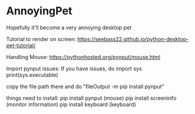 # AnnoyingPet
Hopefully it'll become a very annoying desktop pet

Tutorial to render on screen: https://seebass22.github.io/python-desktop-pet-tutorial/

Handling Mouse: https://pythonhosted.org/pynput/mouse.html

Import pynput issues:
If you have issues, do 
import sys
print(sys.executable)

copy the file path there and do "fileOutput -m pip install pynput"


things need to install:
pip install pynput (mouse)
pip install screeninfo (monitor information)
pip install keyboard (keyboard)

